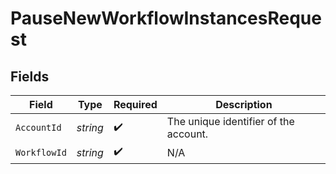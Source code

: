 # PauseNewWorkflowInstancesRequest


## Fields

| Field                                 | Type                                  | Required                              | Description                           |
| ------------------------------------- | ------------------------------------- | ------------------------------------- | ------------------------------------- |
| `AccountId`                           | *string*                              | :heavy_check_mark:                    | The unique identifier of the account. |
| `WorkflowId`                          | *string*                              | :heavy_check_mark:                    | N/A                                   |